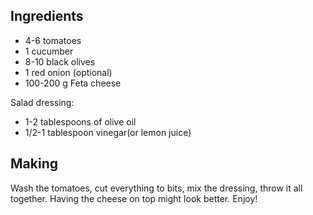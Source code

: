 ## Ingredients ##

* 4-6 tomatoes
* 1 cucumber
* 8-10 black olives
* 1 red onion (optional)
* 100-200 g Feta cheese

Salad dressing:

* 1-2 tablespoons of olive oil
* 1/2-1 tablespoon vinegar(or lemon juice) 

## Making ##

Wash the tomatoes, cut everything to bits, mix the dressing, throw it all together. Having the cheese on top might look better. Enjoy!
